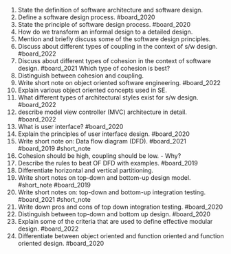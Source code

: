1. State the definition of software architecture and software design.
2. Define a software design process. #board_2020 
3. State the principle of software design process. #board_2020 
4. How do we transform an  informal design to a detailed design.
5. Mention and briefly discuss some of the software design principles.
6. Discuss about different types of coupling in the context of s/w design. #board_2022 
7. Discuss about different types of cohesion in the context of software design. #board_2021  Which type of cohesion is best?
8. Distinguish between cohesion and coupling.
9. Write short note on object oriented software engineering. #board_2022 
10. Explain various object oriented concepts used in SE.
11. What different types of architectural styles exist for s/w design. #board_2022 
12. describe model view controller (MVC) architecture in detail. #board_2022 
13. What is user interface? #board_2020 
14. Explain the principles of user interface design. #board_2020 
15. Write short note on: Data flow diagram (DFD). #board_2021 #board_2019 #short_note 
16. Cohesion should be high, coupling should be low. - Why?
17. Describe the rules to beat OF DFD with examples. #board_2019 
18. Differentiate horizontal and vertical partitioning.
19. Write short notes on top-down and bottom-up design model. #short_note #board_2019 
20. Write short notes on: top-down and bottom-up integration testing. #board_2021 #short_note 
21. Write down pros and cons of top down integration testing. #board_2020 
22. Distinguish between top-down and bottom up design. #board_2020 
23. Explain some of the criteria that are used to define effective modular design. #board_2022 
24. Differentiate between object oriented and function oriented and function oriented design. #board_2020 